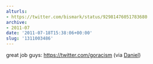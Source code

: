 ```yaml
---
alturls:
- https://twitter.com/bismark/status/92981476051783680
archive:
- 2011-07
date: '2011-07-18T15:38:06+00:00'
slug: '1311003486'
---
```


great job guys: https://twitter.com/goracism (via [Daniel](https://twitter.com/danielpunkass))

